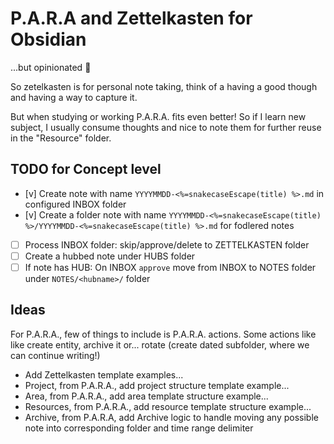 # P.A.R.A and Zettelkasten for Obsidian

...but opinionated 🤗

So zetelkasten is for personal note taking, think of a having a good though and having a way to capture it.

But when studying or working P.A.R.A. fits even better! So if I learn new subject, I usually consume thoughts and nice to note them for further reuse in the "Resource" folder.

## TODO for Concept level

* [v] Create note with name `YYYYMMDD-<%=snakecaseEscape(title) %>.md` in configured INBOX folder
* [v] Create a folder note with name `YYYYMMDD-<%=snakecaseEscape(title) %>/YYYYMMDD-<%=snakecaseEscape(title) %>.md` for fodlered notes
* [ ] Process INBOX folder: skip/approve/delete to ZETTELKASTEN folder
* [ ] Create a hubbed note under HUBS folder
* [ ] If note has HUB: On INBOX `approve` move from INBOX to NOTES folder under `NOTES/<hubname>/` folder

## Ideas

For P.A.R.A., few of things to include is P.A.R.A. actions.
Some actions like like create entity, archive it or...
rotate (create dated subfolder, where we can continue writing!)

* Add Zettelkasten template examples...
* Project, from P.A.R.A., add project structure template example...
* Area, from P.A.R.A., add area template structure example...
* Resources, from P.A.R.A., add resource template structure example...
* Archive, from P.A.R.A, add Archive logic to handle moving any possible note into corresponding folder and time range delimiter
